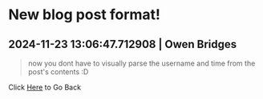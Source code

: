 # New blog post format!
## 2024-11-23 13:06:47.712908 \| Owen Bridges 
>  now you dont have to visually parse the username and time from the post's contents :D 

 Click [Here](../) to Go Back